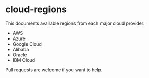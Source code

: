 # cloud-regions

This documents available regions from each major cloud provider:

- AWS
- Azure
- Google Cloud
- Alibaba
- Oracle
- IBM Cloud

Pull requests are welcome if you want to help.
